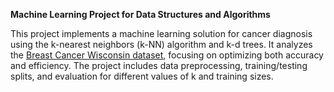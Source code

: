 **Machine Learning Project for Data Structures and Algorithms**

This project implements a machine learning solution for cancer diagnosis using the k-nearest neighbors (k-NN) algorithm and k-d trees. 
It analyzes the [Breast Cancer Wisconsin dataset](https://www.kaggle.com/datasets/uciml/breast-cancer-wisconsin-data?resource=download), focusing on optimizing both accuracy and efficiency. 
The project includes data preprocessing, training/testing splits, and evaluation for different values of k and training sizes.

